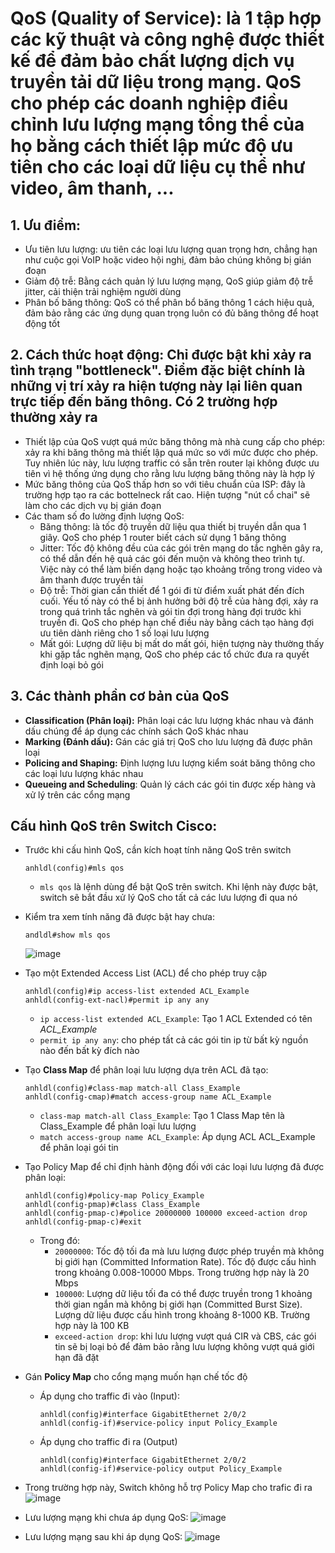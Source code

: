 # QoS (Quality of Service): là 1 tập hợp các kỹ thuật và công nghệ được thiết kế để đảm bảo chất lượng dịch vụ truyền tải dữ liệu trong mạng. QoS cho phép các doanh nghiệp điều chỉnh lưu lượng mạng tổng thể của họ bằng cách thiết lập mức độ ưu tiên cho các loại dữ liệu cụ thể như video, âm thanh, ...
## 1. Ưu điểm:
- Ưu tiên lưu lượng: ưu tiên các loại lưu lượng quan trọng hơn, chẳng hạn như cuộc gọi VoIP hoặc video hội nghị, đảm bảo chúng không bị gián đoạn
- Giảm độ trễ: Bằng cách quản lý lưu lượng mạng, QoS giúp giảm độ trễ jitter, cải thiện trải nghiệm người dùng
- Phân bố băng thông: QoS có thể phân bổ băng thông 1 cách hiệu quả, đảm bảo rằng các ứng dụng quan trọng luôn có đủ băng thông để hoạt động tốt
## 2. Cách thức hoạt động: Chỉ được bật khi xảy ra tình trạng "bottleneck". Điểm đặc biệt chính là những vị trí xảy ra hiện tượng này lại liên quan trực tiếp đến băng thông. Có 2 trường hợp thường xảy ra
- Thiết lập của QoS vượt quá mức băng thông mà nhà cung cấp cho phép: xảy ra khi băng thông mà thiết lập quá mức so với mức được cho phép. Tuy nhiên lúc này, lưu lượng traffic có sẵn trên router lại không được ưu tiên vì hệ thống ứng dụng cho rằng lưu lượng băng thông này là hợp lý
- Mức băng thông của QoS thấp hơn so với tiêu chuẩn của ISP: đây là trường hợp tạo ra các bottelneck rất cao. Hiện tượng "nút cổ chai" sẽ làm cho các dịch vụ bị gián đoạn
- Các tham số đo lường định lượng QoS:
  - Băng thông: là tốc độ truyền dữ liệu qua thiết bị truyền dẫn qua 1 giây. QoS cho phép 1 router biết cách sử dụng 1 băng thông
  - Jitter: Tốc độ không đều của các gói trên mạng do tắc nghẽn gây ra, có thể dẫn đến hệ quả các gói đến muộn và không theo trình tự. Việc này có thể làm biến dạng hoặc tạo khoảng trống trong video và âm thanh được truyền tải
  - Độ trễ: Thời gian cần thiết để 1 gói đi từ điểm xuất phát đến đích cuối. Yếu tố này có thể bị ảnh hưởng bởi độ trễ của hàng đợi, xảy ra trong quá trình tắc nghẽn và gói tin đợi trong hàng đợi trước khi truyền đi. QoS cho phép hạn chế điều này bằng cách tạo hàng đợi ưu tiên dành riêng cho 1 số loại lưu lượng
  - Mất gói: Lượng dữ liệu bị mất do mất gói, hiện tượng này thường thấy khi gặp tắc nghẽn mạng, QoS cho phép các tổ chức đưa ra quyết định loại bỏ gói

## 3. Các thành phần cơ bản của QoS
- **Classification (Phân loại):** Phân loại các lưu lượng khác nhau và đánh dấu chúng để áp dụng các chính sách QoS khác nhau
- **Marking (Đánh dấu):** Gán các giá trị QoS cho lưu lượng đã được phân loại
- **Policing and Shaping:** Định lượng lưu lượng kiểm soát băng thông cho các loại lưu lượng khác nhau
- **Queueing and Scheduling**: Quản lý cách các gói tin được xếp hàng và xử lý trên các cổng mạng

## Cấu hình QoS trên Switch Cisco:
- Trước khi cấu hình QoS, cần kích hoạt tính năng QoS trên switch
  ```
  anhldl(config)#mls qos
  ```
  - `mls qos` là lệnh dùng để bật QoS trên switch. Khi lệnh này được bật, switch sẽ bắt đầu xử lý QoS cho tất cả các lưu lượng đi qua nó
- Kiểm tra xem tính năng đã được bật hay chưa:
  ```
  andldl#show mls qos
  ```
  ![image](https://github.com/user-attachments/assets/60fb5834-78d0-4eb3-ad14-37dbeb60dd61)

- Tạo một Extended Access List (ACL) để cho phép truy cập
  ```
  anhldl(config)#ip access-list extended ACL_Example
  anhldl(config-ext-nacl)#permit ip any any
  ```
  - `ip access-list extended ACL_Example`: Tạo 1 ACL Extended có tên *ACL_Example*
  -  `permit ip any any`: cho phép tất cả các gói tin ip từ bất kỳ nguồn nào đến bất kỳ đích nào
- Tạo **Class Map** để phân loại lưu lượng dựa trên ACL đã tạo:
  ```
  anhldl(config)#class-map match-all Class_Example
  anhldl(config-cmap)#match access-group name ACL_Example
  ```
  - `class-map match-all Class_Example`: Tạo 1 Class Map tên là Class_Example để phân loại lưu lượng
  - `match access-group name ACL_Example`: Áp dụng ACL ACL_Example để phân loại gói tin

- Tạo Policy Map để chỉ định hành động đối với các loại lưu lượng đã được phân loại:
  ```
  anhldl(config)#policy-map Policy_Example
  anhldl(config-pmap)#class Class_Example
  anhldl(config-pmap-c)#police 20000000 100000 exceed-action drop
  anhldl(config-pmap-c)#exit
  ```
  - Trong đó:
    - `20000000`: Tốc độ tối đa mà lưu lượng được phép truyền mà không bị giới hạn (Committed Information Rate). Tốc độ được cấu hình trong khoảng 0.008-10000 Mbps. Trong trường hợp này là 20 Mbps
    - `100000`: Lượng dữ liệu tối đa có thể được truyền trong 1 khoảng thời gian ngắn mà không bị giới hạn (Committed Burst Size). Lượng dữ liệu được cấu hình trong khoảng 8-1000 KB. Trường hợp này là 100 KB
    - `exceed-action drop`: khi lưu lượng vượt quá CIR và CBS, các gói tin sẽ bị loại bỏ để đảm bảo rằng lưu lượng không vượt quá giới hạn đã đặt 
- Gán **Policy Map** cho cổng mạng muốn hạn chế tốc độ
  - Áp dụng cho traffic đi vào (Input):
    ```
    anhldl(config)#interface GigabitEthernet 2/0/2
    anhldl(config-if)#service-policy input Policy_Example
    ```
  - Áp dụng cho traffic đi ra (Output)
    ```
    anhldl(config)#interface GigabitEthernet 2/0/2
    anhldl(config-if)#service-policy output Policy_Example
    ```
- Trong trường hợp này, Switch không hỗ trợ Policy Map cho trafic đi ra
  ![image](https://github.com/user-attachments/assets/98f931b6-2f7b-4564-ae0c-81e73d3dc1ff)

- Lưu lượng mạng khi chưa áp dụng QoS:
![image](https://github.com/user-attachments/assets/c34706b3-eba0-4bc2-9f4e-eaf12f4f1839)

- Lưu lượng mạng sau khi áp dụng QoS:
![image](https://github.com/user-attachments/assets/df5b1a07-cb6b-4640-9c62-a6c55c2121e4)

